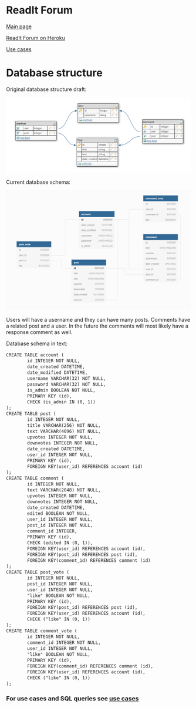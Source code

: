 # ReadIt Forum
[Main page](https://github.com/porrasm/tsoha-2019)

[ReadIt Forum on Heroku](https://readit-forum.herokuapp.com/)

[Use cases](https://github.com/porrasm/tsoha-2019/blob/master/documentation/use_cases.md)

# Database structure

Original database structure draft:

![Database schema idea](https://github.com/porrasm/tsoha-2019/blob/master/documentation/database_schema_idea.png)


Current database schema:

![Current database schema](https://github.com/porrasm/tsoha-2019/blob/master/documentation/database_schema.png)

Users will have a username and they can have many posts. Comments have a related post and a user. In the future the comments will most likely have a response comment as well.

Database schema in text:
```
CREATE TABLE account (
        id INTEGER NOT NULL,
        date_created DATETIME,
        date_modified DATETIME,
        username VARCHAR(32) NOT NULL,
        password VARCHAR(32) NOT NULL,
        is_admin BOOLEAN NOT NULL,
        PRIMARY KEY (id),
        CHECK (is_admin IN (0, 1))
);
CREATE TABLE post (
        id INTEGER NOT NULL,
        title VARCHAR(256) NOT NULL,
        text VARCHAR(4096) NOT NULL,
        upvotes INTEGER NOT NULL,
        downvotes INTEGER NOT NULL,
        date_created DATETIME,
        user_id INTEGER NOT NULL,
        PRIMARY KEY (id),
        FOREIGN KEY(user_id) REFERENCES account (id)
);
CREATE TABLE comment (
        id INTEGER NOT NULL,
        text VARCHAR(2048) NOT NULL,
        upvotes INTEGER NOT NULL,
        downvotes INTEGER NOT NULL,
        date_created DATETIME,
        edited BOOLEAN NOT NULL,
        user_id INTEGER NOT NULL,
        post_id INTEGER NOT NULL,
        comment_id INTEGER,
        PRIMARY KEY (id),
        CHECK (edited IN (0, 1)),
        FOREIGN KEY(user_id) REFERENCES account (id),
        FOREIGN KEY(post_id) REFERENCES post (id),
        FOREIGN KEY(comment_id) REFERENCES comment (id)
);
CREATE TABLE post_vote (
        id INTEGER NOT NULL,
        post_id INTEGER NOT NULL,
        user_id INTEGER NOT NULL,
        "like" BOOLEAN NOT NULL,
        PRIMARY KEY (id),
        FOREIGN KEY(post_id) REFERENCES post (id),
        FOREIGN KEY(user_id) REFERENCES account (id),
        CHECK ("like" IN (0, 1))
);
CREATE TABLE comment_vote (
        id INTEGER NOT NULL,
        comment_id INTEGER NOT NULL,
        user_id INTEGER NOT NULL,
        "like" BOOLEAN NOT NULL,
        PRIMARY KEY (id),
        FOREIGN KEY(comment_id) REFERENCES comment (id),
        FOREIGN KEY(user_id) REFERENCES account (id),
        CHECK ("like" IN (0, 1))
);
```

### For use cases and SQL queries see [use cases](https://github.com/porrasm/tsoha-2019/blob/master/documentation/use_cases.md)